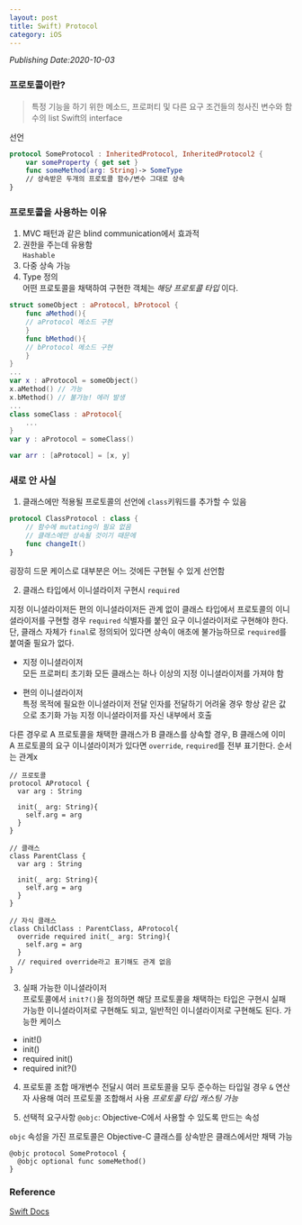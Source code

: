 ```yaml
---
layout: post
title: Swift) Protocol
category: iOS
---
```

*Publishing Date:2020-10-03*

### 프로토콜이란?
> 특정 기능을 하기 위한 메소드, 프로퍼티 및 다른 요구 조건들의 청사진
> 변수와 함수의 list
> Swift의 interface  

선언
```Swift
protocol SomeProtocol : InheritedProtocol, InheritedProtocol2 {
    var someProperty { get set }
    func someMethod(arg: String)-> SomeType
    // 상속받은 두개의 프로토콜 함수/변수 그대로 상속
}
```


### 프로토콜을 사용하는 이유
1. MVC 패턴과 같은 blind communication에서 효과적  
2. 권한을 주는데 유용함  
`Hashable`
3. 다중 상속 가능  
4. Type 정의  
어떤 프로토콜을 채택하여 구현한 객체는 *해당 프로토콜 타입* 이다.

```Swift
struct someObject : aProtocol, bProtocol {
    func aMethod(){
    // aProtocol 메소드 구현
    }
    func bMethod(){
    // bProtocol 메소드 구현
    }
}
...
var x : aProtocol = someObject()
x.aMethod() // 가능
x.bMethod() // 불가능! 에러 발생
...
class someClass : aProtocol{
    ...
}
var y : aProtocol = someClass()

var arr : [aProtocol] = [x, y]

```

### 새로 안 사실
1. 클래스에만 적용될 프로토콜의 선언에 `class`키워드를 추가할 수 있음
```Swift
protocol ClassProtocol : class {
    // 함수에 mutating이 필요 없음
    // 클래스에만 상속될 것이기 때문에
    func changeIt()
}
```
굉장히 드문 케이스로 대부분은 어느 것에든 구현될 수 있게 선언함

2. 클래스 타입에서 이니셜라이저 구현시 `required`

지정 이니셜라이저든 편의 이니셜라이저든 관계 없이 클래스 타입에서 프로토콜의 이니셜라이저를 구현할 경우 `required` 식별자를 붙인 요구 이니셜라이저로 구현해야 한다.  
단, 클래스 자체가 `final`로 정의되어 있다면 상속이 애초에 불가능하므로 `required`를 붙여줄 필요가 없다.

* 지정 이니셜라이저  
모든 프로퍼티 초기화
모든 클래스는 하나 이상의 지정 이니셜라이저를 가져야 함

* 편의 이니셜라이저  
특정 목적에 필요한 이니셜라이저
전달 인자를 전달하기 어려울 경우
항상 같은 값으로 초기화 가능
지정 이니셜라이저를 자신 내부에서 호출  

다른 경우로 A 프로토콜을 채택한 클래스가 B 클래스를 상속할 경우, B 클래스에 이미 A 프로토콜의 요구 이니셜라이저가 있다면 `override`, `required`를 전부 표기한다. 순서는 관계x
```
// 프로토콜
protocol AProtocol {
  var arg : String

  init(_ arg: String){
    self.arg = arg
  }
}

// 클래스
class ParentClass {
  var arg : String

  init(_ arg: String){
    self.arg = arg
  }
}

// 자식 클래스
class ChildClass : ParentClass, AProtocol{
  override required init(_ arg: String){
    self.arg = arg
  }
  // required override라고 표기해도 관계 없음
}
```

3. 실패 가능한 이니셜라이저  
프로토콜에서 `init?()`을 정의하면 해당 프로토콜을 채택하는 타입은 구현시 실패 가능한 이니셜라이저로 구현해도 되고, 일반적인 이니셜라이저로 구현해도 된다.
가능한 케이스
* init!()
* init()
* required init()
* required init?()

4. 프로토콜 조합
매개변수 전달시 여러 프로토콜을 모두 준수하는 타입일 경우 `&` 연산자 사용해 여러 프로토콜 조합해서 사용
*프로토콜 타입 캐스팅 가능*  

5. 선택적 요구사항
`@objc`: Objective-C에서 사용할 수 있도록 만드는 속성

`objc` 속성을 가진 프로토콜은 Objective-C 클래스를 상속받은 클래스에서만 채택 가능
```
@objc protocol SomeProtocol {
  @objc optional func someMethod()
}
```



### Reference
[Swift Docs](https://docs.swift.org/swift-book/LanguageGuide/Protocols.html)

